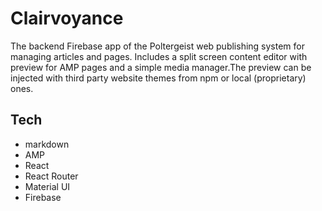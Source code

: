 # Clairvoyance

The backend Firebase app of the Poltergeist web publishing system for managing articles and pages. Includes a split screen content editor with preview for AMP pages and a simple media manager.The preview can be injected with third party website themes from npm or local (proprietary) ones.

## Tech

* markdown
* AMP
* React
* React Router
* Material UI
* Firebase
